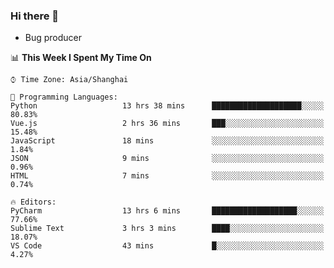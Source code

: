 ### Hi there 👋
* Bug producer
<!--START_SECTION:waka-->
📊 **This Week I Spent My Time On** 

```text
⌚︎ Time Zone: Asia/Shanghai

💬 Programming Languages: 
Python                   13 hrs 38 mins      ████████████████████░░░░░   80.83% 
Vue.js                   2 hrs 36 mins       ███░░░░░░░░░░░░░░░░░░░░░░   15.48% 
JavaScript               18 mins             ░░░░░░░░░░░░░░░░░░░░░░░░░   1.84% 
JSON                     9 mins              ░░░░░░░░░░░░░░░░░░░░░░░░░   0.96% 
HTML                     7 mins              ░░░░░░░░░░░░░░░░░░░░░░░░░   0.74%

🔥 Editors: 
PyCharm                  13 hrs 6 mins       ███████████████████░░░░░░   77.66% 
Sublime Text             3 hrs 3 mins        ████░░░░░░░░░░░░░░░░░░░░░   18.07% 
VS Code                  43 mins             █░░░░░░░░░░░░░░░░░░░░░░░░   4.27%

```


<!--END_SECTION:waka-->
